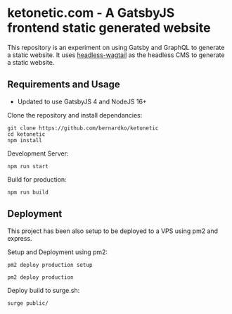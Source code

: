 # ketonetic.com - A GatsbyJS frontend static generated website

This repository is an experiment on using Gatsby and GraphQL to generate a static website. It uses [headless-wagtail](https://github.com/bernardko/headless-wagtail) as the headless CMS to generate a static website.

## Requirements and Usage
- Updated to use GatsbyJS 4 and NodeJS 16+

Clone the repository and install dependancies:
```
git clone https://github.com/bernardko/ketonetic
cd ketonetic
npm install
```

Development Server:
```
npm run start
```

Build for production:
```
npm run build
```


## Deployment
This project has been also setup to be deployed to a VPS using pm2 and express.

Setup and Deployment using pm2:
```
pm2 deploy production setup
```
```
pm2 deploy production
```

Deploy build to surge.sh:
```
surge public/
```